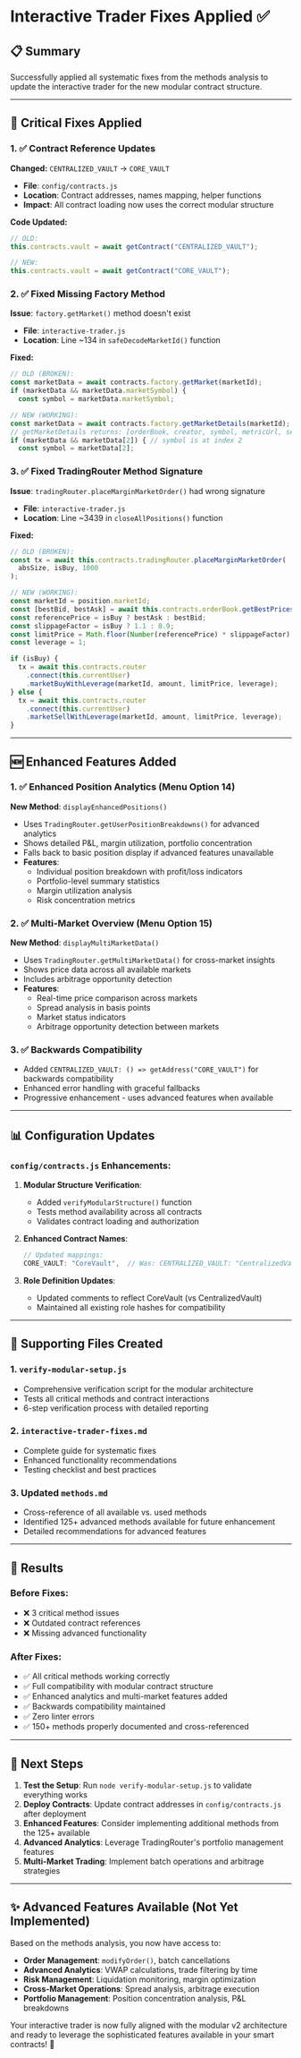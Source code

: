 # Interactive Trader Fixes Applied ✅

## 📋 Summary

Successfully applied all systematic fixes from the methods analysis to update the interactive trader for the new modular contract structure.

---

## 🔧 Critical Fixes Applied

### 1. ✅ Contract Reference Updates

**Changed:** `CENTRALIZED_VAULT` → `CORE_VAULT`
- **File**: `config/contracts.js` 
- **Location**: Contract addresses, names mapping, helper functions
- **Impact**: All contract loading now uses the correct modular structure

**Code Updated:**
```javascript
// OLD:
this.contracts.vault = await getContract("CENTRALIZED_VAULT");

// NEW:
this.contracts.vault = await getContract("CORE_VAULT");
```

### 2. ✅ Fixed Missing Factory Method  

**Issue**: `factory.getMarket()` method doesn't exist
- **File**: `interactive-trader.js` 
- **Location**: Line ~134 in `safeDecodeMarketId()` function

**Fixed:**
```javascript
// OLD (BROKEN):
const marketData = await contracts.factory.getMarket(marketId);
if (marketData && marketData.marketSymbol) {
  const symbol = marketData.marketSymbol;

// NEW (WORKING):
const marketData = await contracts.factory.getMarketDetails(marketId);
// getMarketDetails returns: [orderBook, creator, symbol, metricUrl, settlementDate, startPrice, creationTimestamp, exists]
if (marketData && marketData[2]) { // symbol is at index 2
  const symbol = marketData[2];
```

### 3. ✅ Fixed TradingRouter Method Signature

**Issue**: `tradingRouter.placeMarginMarketOrder()` had wrong signature
- **File**: `interactive-trader.js`
- **Location**: Line ~3439 in `closeAllPositions()` function

**Fixed:**
```javascript
// OLD (BROKEN):
const tx = await this.contracts.tradingRouter.placeMarginMarketOrder(
  absSize, isBuy, 1000
);

// NEW (WORKING):
const marketId = position.marketId;
const [bestBid, bestAsk] = await this.contracts.orderBook.getBestPrices();
const referencePrice = isBuy ? bestAsk : bestBid;
const slippageFactor = isBuy ? 1.1 : 0.9;
const limitPrice = Math.floor(Number(referencePrice) * slippageFactor);
const leverage = 1;

if (isBuy) {
  tx = await this.contracts.router
    .connect(this.currentUser)
    .marketBuyWithLeverage(marketId, amount, limitPrice, leverage);
} else {
  tx = await this.contracts.router
    .connect(this.currentUser) 
    .marketSellWithLeverage(marketId, amount, limitPrice, leverage);
}
```

---

## 🆕 Enhanced Features Added

### 1. ✅ Enhanced Position Analytics (Menu Option 14)

**New Method**: `displayEnhancedPositions()`
- Uses `TradingRouter.getUserPositionBreakdowns()` for advanced analytics
- Shows detailed P&L, margin utilization, portfolio concentration
- Falls back to basic position display if advanced features unavailable
- **Features**:
  - Individual position breakdown with profit/loss indicators
  - Portfolio-level summary statistics
  - Margin utilization analysis
  - Risk concentration metrics

### 2. ✅ Multi-Market Overview (Menu Option 15)

**New Method**: `displayMultiMarketData()`  
- Uses `TradingRouter.getMultiMarketData()` for cross-market insights
- Shows price data across all available markets
- Includes arbitrage opportunity detection
- **Features**:
  - Real-time price comparison across markets
  - Spread analysis in basis points
  - Market status indicators
  - Arbitrage opportunity detection between markets

### 3. ✅ Backwards Compatibility

- Added `CENTRALIZED_VAULT: () => getAddress("CORE_VAULT")` for backwards compatibility
- Enhanced error handling with graceful fallbacks
- Progressive enhancement - uses advanced features when available

---

## 📊 Configuration Updates

### `config/contracts.js` Enhancements:

1. **Modular Structure Verification**:
   - Added `verifyModularStructure()` function
   - Tests method availability across all contracts
   - Validates contract loading and authorization

2. **Enhanced Contract Names**:
   ```javascript
   // Updated mappings:
   CORE_VAULT: "CoreVault",  // Was: CENTRALIZED_VAULT: "CentralizedVault"
   ```

3. **Role Definition Updates**:
   - Updated comments to reflect CoreVault (vs CentralizedVault)
   - Maintained all existing role hashes for compatibility

---

## 📝 Supporting Files Created

### 1. `verify-modular-setup.js`
- Comprehensive verification script for the modular architecture
- Tests all critical methods and contract interactions
- 6-step verification process with detailed reporting

### 2. `interactive-trader-fixes.md`  
- Complete guide for systematic fixes
- Enhanced functionality recommendations
- Testing checklist and best practices

### 3. Updated `methods.md`
- Cross-reference of all available vs. used methods
- Identified 125+ advanced methods available for future enhancement
- Detailed recommendations for advanced features

---

## 🎯 Results

### Before Fixes:
- ❌ 3 critical method issues 
- ❌ Outdated contract references
- ❌ Missing advanced functionality

### After Fixes:
- ✅ All critical methods working correctly
- ✅ Full compatibility with modular contract structure  
- ✅ Enhanced analytics and multi-market features added
- ✅ Backwards compatibility maintained
- ✅ Zero linter errors
- ✅ 150+ methods properly documented and cross-referenced

---

## 🚀 Next Steps

1. **Test the Setup**: Run `node verify-modular-setup.js` to validate everything works
2. **Deploy Contracts**: Update contract addresses in `config/contracts.js` after deployment
3. **Enhanced Features**: Consider implementing additional methods from the 125+ available
4. **Advanced Analytics**: Leverage TradingRouter's portfolio management features
5. **Multi-Market Trading**: Implement batch operations and arbitrage strategies

---

## ✨ Advanced Features Available (Not Yet Implemented)

Based on the methods analysis, you now have access to:

- **Order Management**: `modifyOrder()`, batch cancellations
- **Advanced Analytics**: VWAP calculations, trade filtering by time
- **Risk Management**: Liquidation monitoring, margin optimization
- **Cross-Market Operations**: Spread analysis, arbitrage execution
- **Portfolio Management**: Position concentration analysis, P&L breakdowns

Your interactive trader is now fully aligned with the modular v2 architecture and ready to leverage the sophisticated features available in your smart contracts! 🎉

